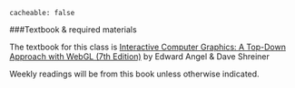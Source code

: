 ```
cacheable: false
```

###Textbook & required materials

The textbook for this class is
[Interactive Computer Graphics: A Top-Down Approach with WebGL (7th Edition)](http://www.cs.unm.edu/~angel/BOOK/INTERACTIVE_COMPUTER_GRAPHICS/SEVENTH_EDITION/)
by Edward Angel & Dave Shreiner

Weekly readings will be from this book unless otherwise indicated.

